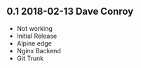 ## 0.1 2018-02-13 Dave Conroy <dave at tiredofit dot ca>

* Not working
* Initial Release
* Alpine edge
* Nginx Backend
* Git Trunk

